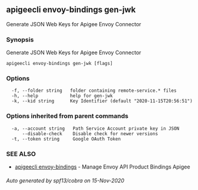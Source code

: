 ## apigeecli envoy-bindings gen-jwk

Generate JSON Web Keys for Apigee Envoy Connector

### Synopsis

Generate JSON Web Keys for Apigee Envoy Connector

```
apigeecli envoy-bindings gen-jwk [flags]
```

### Options

```
  -f, --folder string   folder containing remote-service.* files
  -h, --help            help for gen-jwk
  -k, --kid string      Key Identifier (default "2020-11-15T20:56:51")
```

### Options inherited from parent commands

```
  -a, --account string   Path Service Account private key in JSON
      --disable-check    Disable check for newer versions
  -t, --token string     Google OAuth Token
```

### SEE ALSO

* [apigeecli envoy-bindings](apigeecli_envoy-bindings.md)	 - Manage Envoy API Product Bindings Apigee

###### Auto generated by spf13/cobra on 15-Nov-2020
